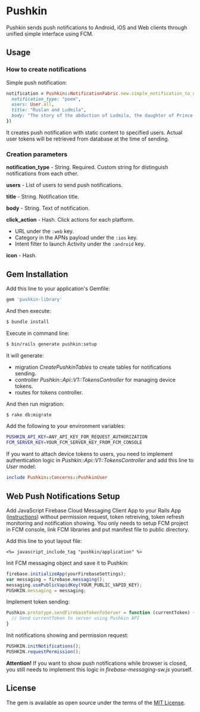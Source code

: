 # Pushkin
Pushkin sends push notifications to Android, iOS and Web clients through unified simple interface using FCM.

## Usage

### How to create notifications

Simple push notification:
```ruby
notification = Pushkin::NotificationFabric.new.simple_notification_to_users({
  notification_type: "poem",
  users: User.all,
  title: "Ruslan and Ludmila",
  body: "The story of the abduction of Ludmila, the daughter of Prince Vladimir of Kiev, by an evil wizard and the attempt by the brave knight Ruslan to find and rescue her"
})
```

It creates push notification with static content to specified users. Actual user tokens will be retrieved from database at the time of sending.

### Creation parameters

**notification_type** - String. Required. Custom string for distinguish notifications from each other.

**users** - List of users to send push notifications.

**title** - String. Notification title.

**body** - String. Text of notification.

**click_action** - Hash. Click actions for each platform.
* URL under the `:web` key.
* Category in the APNs payload under the `:ios` key.
* Intent filter to launch Activity under the `:android` key.

**icon** - Hash. 

## Gem Installation
Add this line to your application's Gemfile:

```ruby
gem 'pushkin-library'
```

And then execute:
```bash
$ bundle install
```

Execute in command line:
```bash
$ bin/rails generate pushkin:setup
```

It will generate:
* migration *CreatePushkinTables* to create tables for notifications sending.
* controller *Pushkin::Api::V1::TokensController* for managing device tokens.
* routes for tokens controller.

And then run migration:
```bash
$ rake db:migrate
```

Add the following to your environment variables:
```bash
PUSHKIN_API_KEY=ANY_API_KEY_FOR_REQUEST_AUTHORIZATION
FCM_SERVER_KEY=YOUR_FCM_SERVER_KEY_FROM_FCM_CONSOLE
```

If you want to attach device tokens to users, you need to implement authentication logic in *Pushkin::Api::V1::TokensController* and add this line to *User* model:
```ruby
include Pushkin::Concerns::PushkinUser
```

## Web Push Notifications Setup

Add JavaScript Firebase Cloud Messaging Client App to your Rails App ([instructions](https://firebase.google.com/docs/cloud-messaging/js/client)) without permission request, token retreiving, token refresh monitoring and notification showing. You only needs to setup FCM project in FCM console, link FCM libraries and put manifest file to public directory.

Add this line to yout layout file:
```erb
<%= javascript_include_tag "pushkin/application" %>
```

Init FCM messaging object and save it to Pushkin:
```javascript
firebase.initializeApp(yourFirebaseSettings);
var messaging = firebase.messaging();
messaging.usePublicVapidKey(YOUR_PUBLIC_VAPID_KEY);
PUSHKIN.messaging = messaging;
```

Implement token sending:
```javascript
Pushkin.prototype.sendFirebaseTokenToServer = function (currentToken) {
  // Send currentToken to server using Pushkin API
}
```

Init notifications showing and permission request:
```javascript
PUSHKIN.initNotifications();
PUSHKIN.requestPermission();
```

**Attention!** If you want to show push notifications while browser is closed, you still needs to implement this logic in *firebase-messaging-sw.js* yourself.

## License
The gem is available as open source under the terms of the [MIT License](http://opensource.org/licenses/MIT).
